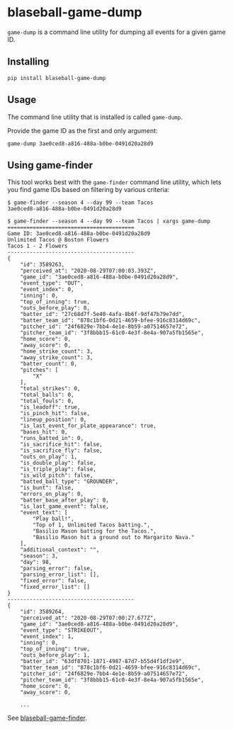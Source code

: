 # blaseball-game-dump

`game-dump` is a command line utility for dumping all events for a given game ID.

## Installing

```
pip install blaseball-game-dump
```

## Usage

The command line utility that is installed is called `game-dump`. 

Provide the game ID as the first and only argument:

```
game-dump 3ae0ced8-a816-488a-b0be-0491d20a28d9
```

## Using game-finder

This tool works best with the `game-finder` command line utility, which lets you
find game IDs based on filtering by various criteria:

```
$ game-finder --season 4 --day 99 --team Tacos
3ae0ced8-a816-488a-b0be-0491d20a28d9

$ game-finder --season 4 --day 99 --team Tacos | xargs game-dump
========================================
Game ID: 3ae0ced8-a816-488a-b0be-0491d20a28d9
Unlimited Tacos @ Boston Flowers
Tacos 1 - 2 Flowers
----------------------------------------
{
    "id": 3589263,
    "perceived_at": "2020-08-29T07:00:03.393Z",
    "game_id": "3ae0ced8-a816-488a-b0be-0491d20a28d9",
    "event_type": "OUT",
    "event_index": 0,
    "inning": 0,
    "top_of_inning": true,
    "outs_before_play": 0,
    "batter_id": "27c68d7f-5e40-4afa-8b6f-9df47b79e7dd",
    "batter_team_id": "878c1bf6-0d21-4659-bfee-916c8314d69c",
    "pitcher_id": "24f6829e-7bb4-4e1e-8b59-a07514657e72",
    "pitcher_team_id": "3f8bbb15-61c0-4e3f-8e4a-907a5fb1565e",
    "home_score": 0,
    "away_score": 0,
    "home_strike_count": 3,
    "away_strike_count": 3,
    "batter_count": 0,
    "pitches": [
        "X"
    ],
    "total_strikes": 0,
    "total_balls": 0,
    "total_fouls": 0,
    "is_leadoff": true,
    "is_pinch_hit": false,
    "lineup_position": 0,
    "is_last_event_for_plate_appearance": true,
    "bases_hit": 0,
    "runs_batted_in": 0,
    "is_sacrifice_hit": false,
    "is_sacrifice_fly": false,
    "outs_on_play": 1,
    "is_double_play": false,
    "is_triple_play": false,
    "is_wild_pitch": false,
    "batted_ball_type": "GROUNDER",
    "is_bunt": false,
    "errors_on_play": 0,
    "batter_base_after_play": 0,
    "is_last_game_event": false,
    "event_text": [
        "Play ball!",
        "Top of 1, Unlimited Tacos batting.",
        "Basilio Mason batting for the Tacos.",
        "Basilio Mason hit a ground out to Margarito Nava."
    ],
    "additional_context": "",
    "season": 3,
    "day": 98,
    "parsing_error": false,
    "parsing_error_list": [],
    "fixed_error": false,
    "fixed_error_list": []
}
----------------------------------------
{
    "id": 3589264,
    "perceived_at": "2020-08-29T07:00:27.677Z",
    "game_id": "3ae0ced8-a816-488a-b0be-0491d20a28d9",
    "event_type": "STRIKEOUT",
    "event_index": 1,
    "inning": 0,
    "top_of_inning": true,
    "outs_before_play": 1,
    "batter_id": "63df8701-1871-4987-87d7-b55d4f1df2e9",
    "batter_team_id": "878c1bf6-0d21-4659-bfee-916c8314d69c",
    "pitcher_id": "24f6829e-7bb4-4e1e-8b59-a07514657e72",
    "pitcher_team_id": "3f8bbb15-61c0-4e3f-8e4a-907a5fb1565e",
    "home_score": 0,
    "away_score": 0,

    ...

```

See [blaseball-game-finder](https://github.com/ch4zm/blaseball-game-finder).
